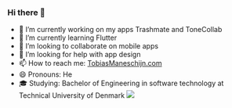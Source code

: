 
### Hi there 👋

- 🔭 I’m currently working on my apps Trashmate and ToneCollab
- 🌱 I’m currently learning Flutter
- 👯 I’m looking to collaborate on mobile apps
- 🤔 I’m looking for help with app design
- 📫 How to reach me: [TobiasManeschijn.com](http://www.tobiasmaneschijn.com/)
- 😄 Pronouns: He
- 🎓 Studying: Bachelor of Engineering in software technology at Technical University of Denmark
![ ](https://i.ibb.co/1LPm7Lt/undraw-Mobile-life-re-jtih.png)
